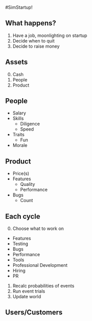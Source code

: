 #SimStartup!


## What happens?

1. Have a job, moonlighting on startup
2. Decide when to quit
3. Decide to raise money


## Assets

0. Cash
1. People
2. Product


## People

* Salary
* Skills
  * Diligence
  * Speed
* Traits
  * Fun
* Morale

## Product

* Price(s)
* Features
  * Quality
  * Performance
* Bugs
  * Count


## Each cycle

0. Choose what to work on
  * Features
  * Testing
  * Bugs
  * Performance
  * Tools
  * Professional Development
  * Hiring
  * PR
1. Recalc probabilities of events
2. Run event trials
3. Update world


## Users/Customers

